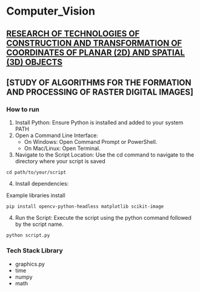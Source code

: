 # Computer_Vision

## [RESEARCH OF TECHNOLOGIES OF CONSTRUCTION AND TRANSFORMATION OF COORDINATES OF PLANAR (2D) AND SPATIAL (3D) OBJECTS](https://github.com/AlinaDubchak/Computer_Vision/tree/main/axonometric%20projection/README.md)

## [STUDY OF ALGORITHMS FOR THE FORMATION AND PROCESSING OF RASTER DIGITAL IMAGES]

### How to run

1. Install Python: Ensure Python is installed and added to your system PATH
2. Open a Command Line Interface:
   - On Windows: Open Command Prompt or PowerShell.
   - On Mac/Linux: Open Terminal.
3. Navigate to the Script Location: Use the cd command to navigate to the directory where your script is saved

```
cd path/to/your/script
```

4. Install dependencies:

Example libraries install

```
pip install opencv-python-headless matplotlib scikit-image
```

4. Run the Script: Execute the script using the python command followed by the script name.

```
python script.py
```

### Tech Stack Library

- graphics.py
- time
- numpy
- math
